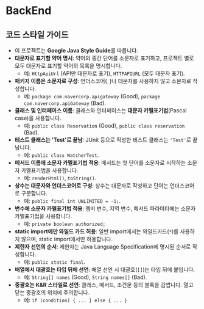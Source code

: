 # BackEnd

## 코드 스타일 가이드
- 이 프로젝트는 **Google Java Style Guide**를 따릅니다.
- **대문자로 표기할 약어 명시**: 약어의 중간 단어를 소문자로 표기하고, 프로젝트 별로 모두 대문자로 표기할 약어의 목록을 명시합니다.
  - 예: `HttpApiUrl` (API만 대문자로 표기), `HTTPAPIURL` (모두 대문자 표기).
- **패키지 이름은 소문자로 구성**: 언더스코어(`_`)나 대문자를 사용하지 않고 소문자로 작성합니다.
  - 예: `package com.navercorp.apigateway` (Good), `package com.navercorp.apiGateway` (Bad).
- **클래스 및 인터페이스 이름**: 클래스와 인터페이스는 **대문자 카멜표기법**(Pascal case)을 사용합니다.
  - 예: `public class Reservation` (Good), `public class reservation` (Bad).
- **테스트 클래스는 'Test'로 끝남**: JUnit 등으로 작성한 테스트 클래스는 `'Test'`로 끝납니다.
  - 예: `public class WatcherTest`.
- **메서드 이름에 소문자 카멜표기법 적용**: 메서드는 첫 단어를 소문자로 시작하는 소문자 카멜표기법을 사용합니다.
  - 예: `renderHtml()`, `toString()`.
- **상수는 대문자와 언더스코어로 구성**: 상수는 대문자로 작성하고 단어는 언더스코어로 구분합니다.
  - 예: `public final int UNLIMITED = -1;`.
- **변수에 소문자 카멜표기법 적용**: 멤버 변수, 지역 변수, 메서드 파라미터에는 소문자 카멜표기법을 사용합니다.
  - 예: `private boolean authorized;`
- **static import에만 와일드 카드 허용**: 일반 import에서는 와일드카드(`*`)를 사용하지 않으며, static import에서만 허용합니다.
- **제한자 선언의 순서**: 제한자는 Java Language Specification에 명시된 순서로 작성합니다.
  - 예: `public static final`.
- **배열에서 대괄호는 타입 뒤에 선언**: 배열 선언 시 대괄호(`[]`)는 타입 뒤에 붙입니다.
  - 예: `String[] names` (Good), `String names[]` (Bad).
- **중괄호는 K&R 스타일로 선언**: 클래스, 메서드, 조건문 등의 블록을 감쌉니다. 열고 닫는 중괄호의 위치에 주의합니다.
  - 예: `if (condition) { ... } else { ... }`
